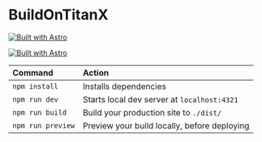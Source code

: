 # BuildOnTitanX

[![Built with Astro](BuildOnTitanX.svg)](https://BuildOnTitanX.com)


[![Built with Astro](https://astro.badg.es/v2/built-with-astro/small.svg)](https://astro.build)

| Command           | Action                                       |
| :---------------- | :------------------------------------------- |
| `npm install`     | Installs dependencies                        |
| `npm run dev`     | Starts local dev server at `localhost:4321`  |
| `npm run build`   | Build your production site to `./dist/`      |
| `npm run preview` | Preview your build locally, before deploying |

